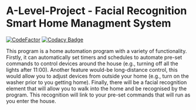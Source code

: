 # A-Level-Project - Facial Recognition Smart Home Managment System
[![CodeFactor](https://www.codefactor.io/repository/github/matthewkayne/a-level-project/badge?s=2b1b1748c79cc9f5128a1e21a6262eabe76a1508)](https://www.codefactor.io/repository/github/matthewkayne/a-level-project) [![Codacy Badge](https://app.codacy.com/project/badge/Grade/ff43f46bee094f6ca7ce85ea959c6f1c)](https://www.codacy.com?utm_source=github.com&amp;utm_medium=referral&amp;utm_content=matthewkayne/A-Level-Project&amp;utm_campaign=Badge_Grade)

This program is a home automation program with a variety of functionality. Firstly, it can automatically set timers and schedules to automate pre-set commands to control devices around the house (e.g., turning off all the lights after 11:00). Another feature would-be long-distance control, this would allow you to adjust devices from outside your home (e.g., turn on the washer prior to you getting home). Finally, there will be a facial recognition element that will allow you to walk into the home and be recognised by the program. This recognition will link to your pre-set commands that will run as you enter the house.